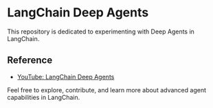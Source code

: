# LangChain Deep Agents

This repository is dedicated to experimenting with Deep Agents in LangChain.

## Reference

- [YouTube: LangChain Deep Agents](https://www.youtube.com/watch?v=TTMYJAw5tiA)

Feel free to explore, contribute, and learn more about advanced agent capabilities in LangChain.